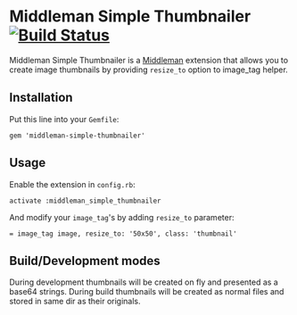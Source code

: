 Middleman Simple Thumbnailer [![Build Status](https://travis-ci.org/kubenstein/middleman-simple-thumbnailer.png?branch=master)](https://travis-ci.org/kubenstein/middleman-simple-thumbnailer)
=============

Middleman Simple Thumbnailer is a [Middleman](http://middlemanapp.com/) extension that allows you to create image thumbnails by providing `resize_to` option to image_tag helper.


Installation
-------
Put this line into your `Gemfile`:
```
gem 'middleman-simple-thumbnailer'
```

Usage
-----
Enable the extension in `config.rb`:
```
activate :middleman_simple_thumbnailer
```

And modify your `image_tag`'s by adding `resize_to` parameter:
```
= image_tag image, resize_to: '50x50', class: 'thumbnail'
```

Build/Development modes
-----
  During development thumbnails will be created on fly and presented as a base64 strings.
  During build thumbnails will be created as normal files and stored in same dir as their originals.
